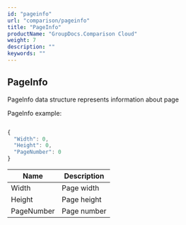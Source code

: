 ```yaml
---
id: "pageinfo"
url: "comparison/pageinfo"
title: "PageInfo"
productName: "GroupDocs.Comparison Cloud"
weight: 7
description: ""
keywords: ""
---
```


## PageInfo ##

PageInfo data structure represents information about page

PageInfo example:

```javascript

{
  "Width": 0,
  "Height": 0,
  "PageNumber": 0
}

```

|Name|Description
|---|---
|Width|Page width
|Height|Page height
|PageNumber|Page number
